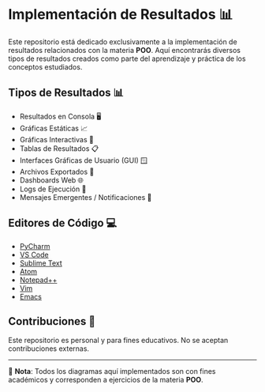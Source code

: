 # Implementación de Resultados 📊

Este repositorio está dedicado exclusivamente a la implementación de resultados relacionados con la materia **POO**. Aquí encontrarás diversos tipos de resultados creados como parte del aprendizaje y práctica de los conceptos estudiados.

## Tipos de Resultados 📊

- Resultados en Consola 🖥️  
- Gráficas Estáticas 📈  
- Gráficas Interactivas 🧮  
- Tablas de Resultados 📋  
- Interfaces Gráficas de Usuario (GUI) 🪟  
- Archivos Exportados 📁  
- Dashboards Web 🌐  
- Logs de Ejecución 📜  
- Mensajes Emergentes / Notificaciones 🔔  


## Editores de Código 💻

- [PyCharm](https://www.jetbrains.com/pycharm/)
- [VS Code](https://code.visualstudio.com/)
- [Sublime Text](https://www.sublimetext.com/)
- [Atom](https://atom.io/)
- [Notepad++](https://notepad-plus-plus.org/)
- [Vim](https://www.vim.org/)
- [Emacs](https://www.gnu.org/software/emacs/)

## Contribuciones 🤝

Este repositorio es personal y para fines educativos. No se aceptan contribuciones externas.

---

📌 **Nota**: Todos los diagramas aquí implementados son con fines académicos y corresponden a ejercicios de la materia **POO**.
